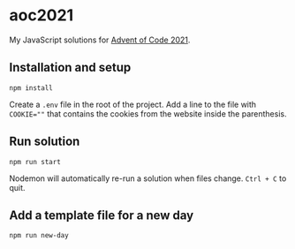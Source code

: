 # aoc2021

My JavaScript solutions for [Advent of Code 2021](https://adventofcode.com/2021).

## Installation and setup

```
npm install
```

Create a `.env` file in the root of the project. Add a line to the file with `COOKIE=""` that contains the cookies from the website inside the parenthesis.

## Run solution

```
npm run start
```

Nodemon will automatically re-run a solution when files change. `Ctrl + C` to quit.

## Add a template file for a new day

```
npm run new-day
```
